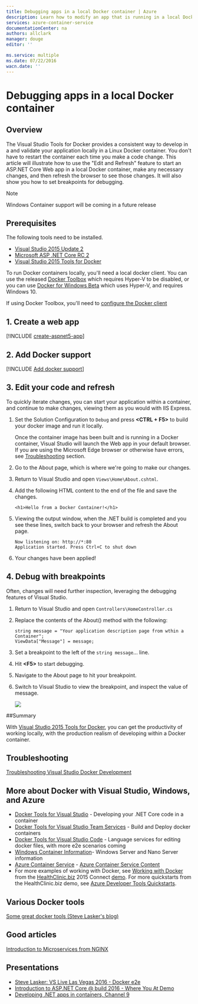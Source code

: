 ```yaml
---
title: Debugging apps in a local Docker container | Azure
description: Learn how to modify an app that is running in a local Docker container, refresh the container via Edit and Refresh and set debugging breakpoints
services: azure-container-service
documentationCenter: na
authors: allclark
manager: douge
editor: ''

ms.service: multiple
ms.date: 07/22/2016
wacn.date: ''
---
```


# Debugging apps in a local Docker container

## Overview
The Visual Studio Tools for Docker provides a consistent way to develop in a and validate your application locally in a Linux Docker container.
You don't have to restart the container each time you make a code change.
This article will illustrate how to use the "Edit and Refresh" feature to start an ASP.NET Core Web app in a local Docker container,
make any necessary changes, and then refresh the browser to see those changes.
It will also show you how to set breakpoints for debugging.

> [!NOTE]
> Windows Container support will be coming in a future release

## Prerequisites
The following tools need to be installed.

- [Visual Studio 2015 Update 2](https://go.microsoft.com/fwlink/?LinkId=691978)
- [Microsoft ASP .NET Core RC 2](http://go.microsoft.com/fwlink/?LinkId=798481)
- [Visual Studio 2015 Tools for Docker](https://aka.ms/DockerToolsForVS)

To run Docker containers locally, you'll need a local docker client.
You can use the released [Docker Toolbox](https://www.docker.com/products/overview#/docker_toolbox) which requires Hyper-V to be disabled,
or you can use [Docker for Windows Beta](https://beta.docker.com) which uses Hyper-V, and requires Windows 10.

If using Docker Toolbox, you'll need to [configure the Docker client](./vs-azure-tools-docker-setup.md)

## 1. Create a web app

[!INCLUDE [create-aspnet5-app](../includes/create-aspnet5-app.md)]

## 2. Add Docker support

[!INCLUDE [Add docker support](../includes/vs-azure-tools-docker-add-docker-support.md)]

## 3. Edit your code and refresh

To quickly iterate changes, you can start your application within a container, and continue to make changes, viewing them as you would with IIS Express.

1. Set the Solution Configuration to `Debug` and press **&lt;CTRL + F5>** to build your docker image and run it locally.

    Once the container image has been built and is running in a Docker container, Visual Studio will launch the Web app in your default browser.
    If you are using the Microsoft Edge browser or otherwise have errors, see [Troubleshooting](vs-azure-tools-docker-troubleshooting-docker-errors.md) section.

1. Go to the About page, which is where we're going to make our changes.

1. Return to Visual Studio and open `Views\Home\About.cshtml`.

1. Add the following HTML content to the end of the file and save the changes.

    ```
    <h1>Hello from a Docker Container!</h1>
    ```

1. Viewing the output window, when the .NET build is completed and you see these lines, switch back to your browser and refresh the About page.

    ```
    Now listening on: http://*:80
    Application started. Press Ctrl+C to shut down
    ```

1. Your changes have been applied!

## 4. Debug with breakpoints

Often, changes will need further inspection, leveraging the debugging features of Visual Studio.

1. Return to Visual Studio and open `Controllers\HomeController.cs`

1.  Replace the contents of the About() method with the following:

    ```
    string message = "Your application description page from wthin a Container";
    ViewData["Message"] = message;
    ````

1.  Set a breakpoint to the left of the `string message`... line.

1.  Hit **&lt;F5>** to start debugging.

1.  Navigate to the About page to hit your breakpoint.

1.  Switch to Visual Studio to view the breakpoint, and inspect the value of message.

    ![][2]

##Summary

With [Visual Studio 2015 Tools for Docker](https://aka.ms/DockerToolsForVS), you can get the productivity of working locally,
with the production realism of developing within a Docker container.

## Troubleshooting

[Troubleshooting Visual Studio Docker Development](./vs-azure-tools-docker-troubleshooting-docker-errors.md)

## More about Docker with Visual Studio, Windows, and Azure

- [Docker Tools for Visual Studio](http://aka.ms/dockertoolsforvs) - Developing your .NET Core code in a container
- [Docker Tools for Visual Studio Team Services](http://aka.ms/dockertoolsforvsts) - Build and Deploy docker containers
- [Docker Tools for Visual Studio Code](http://aka.ms/dockertoolsforvscode) - Language services for editing docker files, with more e2e scenarios coming
- [Windows Container Information](http://aka.ms/containers)- Windows Server and Nano Server information
- [Azure Container Service](https://azure.microsoft.com/services/container-service/) - [Azure Container Service Content](http://aka.ms/AzureContainerService)
-    For more examples of working with Docker, see [Working with Docker](https://github.com/Microsoft/HealthClinic.biz/wiki/Working-with-Docker) from the [HealthClinic.biz](https://github.com/Microsoft/HealthClinic.biz) 2015 Connect [demo](https://blogs.msdn.microsoft.com/visualstudio/2015/12/08/connectdemos-2015-healthclinic-biz/). For more quickstarts from the HealthClinic.biz demo, see [Azure Developer Tools Quickstarts](https://github.com/Microsoft/HealthClinic.biz/wiki/Azure-Developer-Tools-Quickstarts).

## Various Docker tools

[Some great docker tools (Steve Lasker's blog)](https://blogs.msdn.microsoft.com/stevelasker/2016/03/25/some-great-docker-tools/)

## Good articles

[Introduction to Microservices from NGINX](https://www.nginx.com/blog/introduction-to-microservices/)

## Presentations

- [Steve Lasker: VS Live Las Vegas 2016 - Docker e2e](https://github.com/SteveLasker/Presentations/blob/master/VSLive2016/Vegas/)
- [Introduction to ASP.NET Core @ build 2016 - Where You At Demo](https://channel9.msdn.com/Events/Build/2016/B810)
- [Developing .NET apps in containers, Channel 9](https://blogs.msdn.microsoft.com/stevelasker/2016/02/19/developing-asp-net-apps-in-docker-containers/)

[2]: ./media/vs-azure-tools-docker-edit-and-refresh/breakpoint.png
